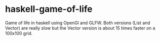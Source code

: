 # haskell-game-of-life
Game of life in haskell using OpenGl and GLFW. Both versions (List and Vector) are really slow but the Vector version is about 15 times faster on a 100x100 grid.
